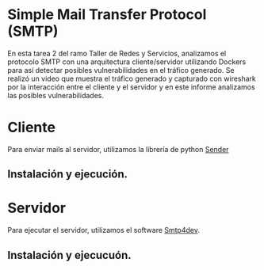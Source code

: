 # Simple Mail Transfer Protocol (SMTP)
En esta tarea 2 del ramo Taller de Redes y Servicios, analizamos el protocolo SMTP con una arquitectura cliente/servidor utilizando Dockers para así detectar posibles vulnerabilidades en el tráfico generado. Se realizó un video que muestra el tráfico generado y capturado con wireshark por la interacción entre el cliente y el servidor y en este informe analizamos las posibles vulnerabilidades.

# Cliente
Para enviar mails al servidor, utilizamos la librería de python [Sender](https://github.com/SergioLV/sender)

## Instalación y ejecución.

# Servidor
Para ejecutar el servidor, utilizamos el software [Smtp4dev](https://github.com/rnwood/smtp4dev).

## Instalación y ejecucuón.
